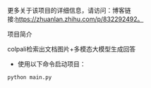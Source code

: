 更多关于该项目的详细信息，请访问：博客链接:https://zhuanlan.zhihu.com/p/832292492。

项目简介

colpali检索出文档图片+多模态大模型生成回答
- 使用以下命令启动项目：

```bash
python main.py
```
